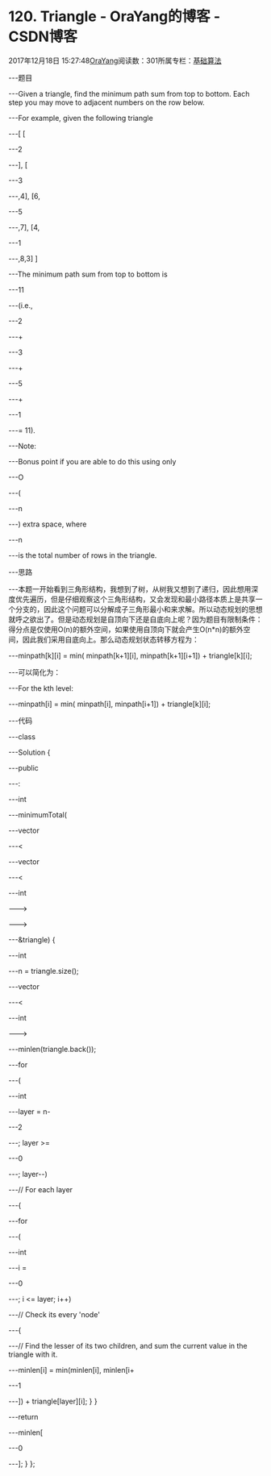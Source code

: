 
# 120. Triangle - OraYang的博客 - CSDN博客

2017年12月18日 15:27:48[OraYang](https://me.csdn.net/u010665216)阅读数：301所属专栏：[基础算法](https://blog.csdn.net/column/details/16604.html)



---题目

---Given a triangle, find the minimum path sum from top to bottom. Each step you may move to adjacent numbers on the row below.

---For example, given the following triangle


---[
     [

---2

---],
    [

---3

---,4],
   [6,

---5

---,7],
  [4,

---1

---,8,3]
]

---The minimum path sum from top to bottom is

---11

---(i.e.,

---2

---+

---3

---+

---5

---+

---1

---= 11).

---Note:

---Bonus point if you are able to do this using only

---O

---(

---n

---) extra space, where

---n

---is the total number of rows in the triangle.


---思路

---本题一开始看到三角形结构，我想到了树，从树我又想到了递归，因此想用深度优先遍历，但是仔细观察这个三角形结构，又会发现和最小路径本质上是共享一个分支的，因此这个问题可以分解成子三角形最小和来求解。所以动态规划的思想就呼之欲出了。但是动态规划是自顶向下还是自底向上呢？因为题目有限制条件：得分点是仅使用O(n)的额外空间，如果使用自顶向下就会产生O(n*n)的额外空间，因此我们采用自底向上。那么动态规划状态转移方程为：

---minpath[k][i] = min( minpath[k+1][i], minpath[k+1][i+1]) + triangle[k][i];

---可以简化为：

---For the kth level:

---minpath[i] = min( minpath[i], minpath[i+1]) + triangle[k][i];

---代码

---class

---Solution {

---public

---:

---int

---minimumTotal(

---vector

---<

---vector

---<

---int

--->

--->

---&triangle) {

---int

---n = triangle.size();

---vector

---<

---int

--->

---minlen(triangle.back());

---for

---(

---int

---layer = n-

---2

---; layer >=

---0

---; layer--)

---// For each layer

---{

---for

---(

---int

---i =

---0

---; i <= layer; i++)

---// Check its every 'node'

---{

---// Find the lesser of its two children, and sum the current value in the triangle with it.

---minlen[i] = min(minlen[i], minlen[i+

---1

---]) + triangle[layer][i]; 
        }
    }

---return

---minlen[

---0

---];
}
};


